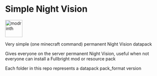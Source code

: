<p align="center"><h1>Simple Night Vision</h1>
<a href="https://modrinth.com/datapack/simple-night-vision">
 <img alt="modrinth" height="56" src="https://cdn.jsdelivr.net/npm/@intergrav/devins-badges@3/assets/cozy/available/modrinth_vector.svg">
</a>
</p>

Very simple (one minecraft command) permanent Night Vision datapack

Gives everyone on the server permanent Night Vision, useful when not everyone can install a Fullbright mod or resource pack

Each folder in this repo represents a datapack pack_format version